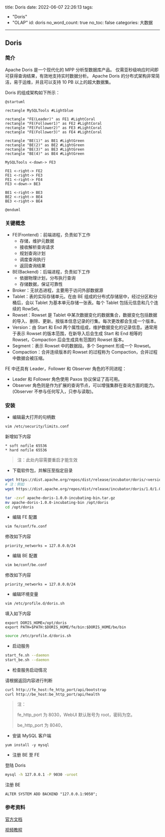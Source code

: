 title: Doris
date: 2022-06-07 22:26:13
tags:
- "Doris"
- "OLAP"
id: doris
no_word_count: true
no_toc: false
categories: 大数据
---

## Doris 

### 简介

Apache Doris 是一个现代化的 MPP 分析型数据库产品。
仅需亚秒级响应时间即可获得查询结果，有效地支持实时数据分析。
Apache Doris 的分布式架构非常简洁，易于运维，并且可以支持 10 PB 以上的超大数据集。

Doris 的组成架构如下所示：

```puml
@startuml

rectangle MySQLTools #Lightblue

rectangle "FE(Leader)" as FE1 #LightCoral
rectangle "FE(Follower1)" as FE2 #LightCoral
rectangle "FE(Follower2)" as FE3 #LightCoral
rectangle "FE(Follower3)" as FE4 #LightCoral

rectangle "BE(1)" as BE1 #LightGreen
rectangle "BE(2)" as BE2 #LightGreen
rectangle "BE(3)" as BE3 #LightGreen
rectangle "BE(4)" as BE4 #LightGreen

MySQLTools <-down-> FE3

FE1 <-right-> FE2
FE1 <-right-> FE3
FE1 <-right-> FE4
FE3 <-down-> BE3

BE1 <-right-> BE3
BE2 <-right-> BE4
BE3 <-right-> BE4

@enduml
```

### 关键概念

- FE(Frontend)：前端进程，负责如下工作
  - 存储，维护元数据
  - 接收解析查询请求
  - 规划查询计划
  - 调度查询执行
  - 返回查询结果
- BE(Backend)：后端进程，负责如下工作
  - 依据物理计划，分布执行查询
  - 存储数据，保证可靠性
- Broker：无状态进程，主要用于访问外部数据源
- Tablet：表的实际存储单元。在由 BE 组成的分布式存储层中，经过分区和分桶后，会以 Tablet 为基本单元存储一张表。每个 Tablet 包括元信息和几个连续的 RowSet。
- Rowset：Rowset 是 Tablet 中某次数据变化的数据集合，数据变化包括数据的导入、删除、更新。按版本信息记录的行集。每次更改都会生成一个版本。
- Version：由 Start 和 End 两个属性组成，维护数据变化的记录信息。通常用于表示 Rowset 的版本范围，在新导入后会生成 Start 和 End 相等的 Rowset，Compaction 后会生成具有范围的 Rowset 版本。
- Segment：表示 Rowset 中的数据段。多个 Segment 形成一个 Rowset。
- Compaction：合并连续版本的 Rowset 的过程称为 Compaction，合并过程中数据会被压缩。

FE 中还具有 Leader，Follower 和 Observer 角色的不同进程：

- Leader 和 Follower 角色使用 Paxos 协议保证了高可用。
- Observer 角色则是作为扩展的查询节点，可以增强集群在查询方面的能力。(Observer 不参与任何写入，只参与读取)。

### 安装

- 编辑最大打开的句柄数

```bash
vim /etc/security/limits.conf 
```

新增如下内容

```text
* soft nofile 65536
* hard nofile 65536
```

> 注：此处内容需要重启才能生效

- 下载软件包，并解压至指定目录

```bash
wget https://dist.apache.org/repos/dist/release/incubator/doris/<version>
# 注：例如
wget https://dist.apache.org/repos/dist/release/incubator/doris/1.0/1.0.0-incubating/apache-doris-1.0.0-incubating-bin.tar.gz

tar -zxvf apache-doris-1.0.0-incubating-bin.tar.gz
mv apache-doris-1.0.0-incubating-bin /opt/doris
cd /opt/doris
```

- 编辑 FE 配置

```bash
vim fe/conf/fe.conf
```

修改如下内容

```text
priority_networks = 127.0.0.0/24
```

- 编辑 BE 配置

```bash
vim be/conf/be.conf
```

修改如下内容

```text
priority_networks = 127.0.0.0/24
```

- 编辑环境变量

```bash
vim /etc/profile.d/doris.sh
```

填入如下内容

```text
export DORIS_HOME=/opt/doris
export PATH=$PATH:$DORIS_HOME/fe/bin:$DORIS_HOME/be/bin
```

```bash
source /etc/profile.d/doris.sh
```

- 启动服务

```bash
start_fe.sh --daemon
start_be.sh --daemon
```

- 检查服务启动情况

请根据返回内容进行判断

```bash
curl http://fe_host:fe_http_port/api/bootstrap
curl http://be_host:be_http_port/api/health
```

> 注：
> 
> fe_http_port 为 8030，WebUI 默认账号为 root，密码为空。
> 
> be_http_port 为 8040，

- 安装 MySQL 客户端

```text
yum install -y mysql
```

- 注册 BE 至 FE

登陆 Doris

```bash
mysql -h 127.0.0.1 -P 9030 -uroot
```

注册 BE

```text
ALTER SYSTEM ADD BACKEND "127.0.0.1:9050";
```

### 参考资料

[官方文档](https://doris.apache.org/)

[视频教程](https://www.bilibili.com/video/BV15S4y1h7Kt)